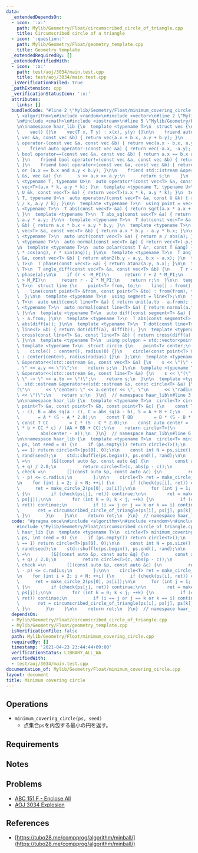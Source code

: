 ```yaml
---
data:
  _extendedDependsOn:
  - icon: ':x:'
    path: Mylib/Geometry/Float/circumscribed_circle_of_triangle.cpp
    title: Circumscribed circle of a triangle
  - icon: ':question:'
    path: Mylib/Geometry/Float/geometry_template.cpp
    title: Geometry template
  _extendedRequiredBy: []
  _extendedVerifiedWith:
  - icon: ':x:'
    path: test/aoj/3034/main.test.cpp
    title: test/aoj/3034/main.test.cpp
  _isVerificationFailed: true
  _pathExtension: cpp
  _verificationStatusIcon: ':x:'
  attributes:
    links: []
  bundledCode: "#line 2 \"Mylib/Geometry/Float/minimum_covering_circle.cpp\"\n#include\
    \ <algorithm>\n#include <random>\n#include <vector>\n#line 2 \"Mylib/Geometry/Float/geometry_template.cpp\"\
    \n#include <cmath>\n#include <iostream>\n#line 5 \"Mylib/Geometry/Float/geometry_template.cpp\"\
    \n\nnamespace haar_lib {\n  template <typename T>\n  struct vec {\n    T x, y;\n\
    \    vec() {}\n    vec(T x, T y) : x(x), y(y) {}\n\n    friend auto operator+(const\
    \ vec &a, const vec &b) { return vec(a.x + b.x, a.y + b.y); }\n    friend auto\
    \ operator-(const vec &a, const vec &b) { return vec(a.x - b.x, a.y - b.y); }\n\
    \    friend auto operator-(const vec &a) { return vec(-a.x, -a.y); }\n\n    friend\
    \ bool operator==(const vec &a, const vec &b) { return a.x == b.x and a.y == b.y;\
    \ }\n    friend bool operator!=(const vec &a, const vec &b) { return !(a == b);\
    \ }\n    friend bool operator<(const vec &a, const vec &b) { return a.x < b.x\
    \ or (a.x == b.x and a.y < b.y); }\n\n    friend std::istream &operator>>(std::istream\
    \ &s, vec &a) {\n      s >> a.x >> a.y;\n      return s;\n    }\n  };\n\n  template\
    \ <typename T, typename U>\n  auto operator*(const vec<T> &a, const U &k) { return\
    \ vec<T>(a.x * k, a.y * k); }\n  template <typename T, typename U>\n  auto operator*(const\
    \ U &k, const vec<T> &a) { return vec<T>(a.x * k, a.y * k); }\n  template <typename\
    \ T, typename U>\n  auto operator/(const vec<T> &a, const U &k) { return vec<T>(a.x\
    \ / k, a.y / k); }\n\n  template <typename T>\n  using point = vec<T>;\n\n  template\
    \ <typename T>\n  T abs(const vec<T> &a) { return sqrt(a.x * a.x + a.y * a.y);\
    \ }\n  template <typename T>\n  T abs_sq(const vec<T> &a) { return a.x * a.x +\
    \ a.y * a.y; }\n\n  template <typename T>\n  T dot(const vec<T> &a, const vec<T>\
    \ &b) { return a.x * b.x + a.y * b.y; }\n  template <typename T>\n  T cross(const\
    \ vec<T> &a, const vec<T> &b) { return a.x * b.y - a.y * b.x; }\n\n  template\
    \ <typename T>\n  auto unit(const vec<T> &a) { return a / abs(a); }\n  template\
    \ <typename T>\n  auto normal(const vec<T> &p) { return vec<T>(-p.y, p.x); }\n\
    \n  template <typename T>\n  auto polar(const T &r, const T &ang) { return vec<T>(r\
    \ * cos(ang), r * sin(ang)); }\n\n  template <typename T>\n  T angle(const vec<T>\
    \ &a, const vec<T> &b) { return atan2(b.y - a.y, b.x - a.x); }\n  template <typename\
    \ T>\n  T phase(const vec<T> &a) { return atan2(a.y, a.x); }\n\n  template <typename\
    \ T>\n  T angle_diff(const vec<T> &a, const vec<T> &b) {\n    T r = phase(b) -\
    \ phase(a);\n\n    if (r < -M_PI)\n      return r + 2 * M_PI;\n    else if (r\
    \ > M_PI)\n      return r - 2 * M_PI;\n    return r;\n  }\n\n  template <typename\
    \ T>\n  struct line {\n    point<T> from, to;\n    line() : from(), to() {}\n\
    \    line(const point<T> &from, const point<T> &to) : from(from), to(to) {}\n\
    \  };\n\n  template <typename T>\n  using segment = line<T>;\n\n  template <typename\
    \ T>\n  auto unit(const line<T> &a) { return unit(a.to - a.from); }\n  template\
    \ <typename T>\n  auto normal(const line<T> &a) { return normal(a.to - a.from);\
    \ }\n\n  template <typename T>\n  auto diff(const segment<T> &a) { return a.to\
    \ - a.from; }\n\n  template <typename T>\n  T abs(const segment<T> &a) { return\
    \ abs(diff(a)); }\n\n  template <typename T>\n  T dot(const line<T> &a, const\
    \ line<T> &b) { return dot(diff(a), diff(b)); }\n  template <typename T>\n  T\
    \ cross(const line<T> &a, const line<T> &b) { return cross(diff(a), diff(b));\
    \ }\n\n  template <typename T>\n  using polygon = std::vector<point<T>>;\n\n \
    \ template <typename T>\n  struct circle {\n    point<T> center;\n    T radius;\n\
    \    circle() : center(), radius(0) {}\n    circle(const point<T> &center, T radius)\
    \ : center(center), radius(radius) {}\n  };\n\n  template <typename T>\n  std::ostream\
    \ &operator<<(std::ostream &s, const vec<T> &a) {\n    s << \"(\" << a.x << \"\
    , \" << a.y << \")\";\n    return s;\n  }\n\n  template <typename T>\n  std::ostream\
    \ &operator<<(std::ostream &s, const line<T> &a) {\n    s << \"(\" << a.from <<\
    \ \" -> \" << a.to << \")\";\n    return s;\n  }\n\n  template <typename T>\n\
    \  std::ostream &operator<<(std::ostream &s, const circle<T> &a) {\n    s << \"\
    (\"\n      << \"center: \" << a.center << \", \"\n      << \"radius: \" << a.radius\
    \ << \")\";\n    return s;\n  }\n}  // namespace haar_lib\n#line 3 \"Mylib/Geometry/Float/circumscribed_circle_of_triangle.cpp\"\
    \n\nnamespace haar_lib {\n  template <typename T>\n  circle<T> circumscribed_circle_of_triangle(const\
    \ point<T> &a, const point<T> &b, const point<T> &c) {\n    const T A = abs_sq(b\
    \ - c), B = abs_sq(a - c), C = abs_sq(a - b), S = A + B + C;\n    const T AA \
    \       = A * (S - A * 2.0);\n    const T BB        = B * (S - B * 2.0);\n   \
    \ const T CC        = C * (S - C * 2.0);\n    const auto center = (AA * a + BB\
    \ * b + CC * c) / (AA + BB + CC);\n\n    return circle<T>(\n        center,\n\
    \        abs(center - a));\n  }\n}  // namespace haar_lib\n#line 6 \"Mylib/Geometry/Float/minimum_covering_circle.cpp\"\
    \n\nnamespace haar_lib {\n  template <typename T>\n  circle<T> minimum_covering_circle(std::vector<point<T>>\
    \ ps, int seed = 0) {\n    if (ps.empty()) return circle<T>();\n    if (ps.size()\
    \ == 1) return circle<T>(ps[0], 0);\n\n    const int N = ps.size();\n\n    std::mt19937\
    \ rand(seed);\n    std::shuffle(ps.begin(), ps.end(), rand);\n\n    auto make_circle_2\
    \ =\n        [&](const auto &p, const auto &q) {\n          const auto c = (p\
    \ + q) / 2.0;\n          return circle<T>(c, abs(p - c));\n        };\n\n    auto\
    \ check =\n        [](const auto &p, const auto &c) {\n          return abs(c.center\
    \ - p) <= c.radius;\n        };\n\n    circle<T> ret = make_circle_2(ps[0], ps[1]);\n\
    \n    for (int i = 2; i < N; ++i) {\n      if (check(ps[i], ret)) continue;\n\n\
    \      ret = make_circle_2(ps[0], ps[i]);\n\n      for (int j = 1; j < i; ++j)\
    \ {\n        if (check(ps[j], ret)) continue;\n\n        ret = make_circle_2(ps[i],\
    \ ps[j]);\n\n        for (int k = 0; k < j; ++k) {\n          if (check(ps[k],\
    \ ret)) continue;\n          if (i == j or j == k or k == i) continue;\n\n   \
    \       ret = circumscribed_circle_of_triangle(ps[i], ps[j], ps[k]);\n       \
    \ }\n      }\n    }\n\n    return ret;\n  }\n}  // namespace haar_lib\n"
  code: "#pragma once\n#include <algorithm>\n#include <random>\n#include <vector>\n\
    #include \"Mylib/Geometry/Float/circumscribed_circle_of_triangle.cpp\"\n\nnamespace\
    \ haar_lib {\n  template <typename T>\n  circle<T> minimum_covering_circle(std::vector<point<T>>\
    \ ps, int seed = 0) {\n    if (ps.empty()) return circle<T>();\n    if (ps.size()\
    \ == 1) return circle<T>(ps[0], 0);\n\n    const int N = ps.size();\n\n    std::mt19937\
    \ rand(seed);\n    std::shuffle(ps.begin(), ps.end(), rand);\n\n    auto make_circle_2\
    \ =\n        [&](const auto &p, const auto &q) {\n          const auto c = (p\
    \ + q) / 2.0;\n          return circle<T>(c, abs(p - c));\n        };\n\n    auto\
    \ check =\n        [](const auto &p, const auto &c) {\n          return abs(c.center\
    \ - p) <= c.radius;\n        };\n\n    circle<T> ret = make_circle_2(ps[0], ps[1]);\n\
    \n    for (int i = 2; i < N; ++i) {\n      if (check(ps[i], ret)) continue;\n\n\
    \      ret = make_circle_2(ps[0], ps[i]);\n\n      for (int j = 1; j < i; ++j)\
    \ {\n        if (check(ps[j], ret)) continue;\n\n        ret = make_circle_2(ps[i],\
    \ ps[j]);\n\n        for (int k = 0; k < j; ++k) {\n          if (check(ps[k],\
    \ ret)) continue;\n          if (i == j or j == k or k == i) continue;\n\n   \
    \       ret = circumscribed_circle_of_triangle(ps[i], ps[j], ps[k]);\n       \
    \ }\n      }\n    }\n\n    return ret;\n  }\n}  // namespace haar_lib\n"
  dependsOn:
  - Mylib/Geometry/Float/circumscribed_circle_of_triangle.cpp
  - Mylib/Geometry/Float/geometry_template.cpp
  isVerificationFile: false
  path: Mylib/Geometry/Float/minimum_covering_circle.cpp
  requiredBy: []
  timestamp: '2021-04-23 23:44:44+09:00'
  verificationStatus: LIBRARY_ALL_WA
  verifiedWith:
  - test/aoj/3034/main.test.cpp
documentation_of: Mylib/Geometry/Float/minimum_covering_circle.cpp
layout: document
title: Minimum covering circle
---
```


## Operations

- `minimum_covering_circle(ps, seed)`
  - 点集合`ps`を内包する最小の円を返す。

## Requirements

## Notes

## Problems

- [ABC 151 F - Enclose All](https://atcoder.jp/contests/abc151/tasks/abc151_f)
- [AOJ 3034 Explosion](http://judge.u-aizu.ac.jp/onlinejudge/description.jsp?id=3034)

## References

- [https://tubo28.me/compprog/algorithm/minball/](https://tubo28.me/compprog/algorithm/minball/)
